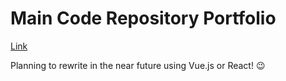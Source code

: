 # Main Code Repository Portfolio
[Link](https://fac42.github.io)

Planning to rewrite in the near future using Vue.js or React! :wink:
